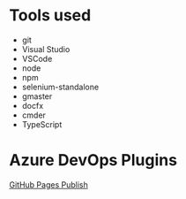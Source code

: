 # Tools used 
* git
* Visual Studio
* VSCode
* node
* npm
* selenium-standalone
* gmaster
* docfx
* cmder
* TypeScript

# Azure DevOps Plugins
[GitHub Pages Publish](https://marketplace.visualstudio.com/items?itemName=AccidentalFish.githubpages-publish)
